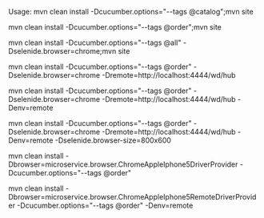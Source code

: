 Usage:
mvn clean install -Dcucumber.options="--tags @catalog";mvn site

mvn clean install -Dcucumber.options="--tags @order";mvn site

mvn clean install -Dcucumber.options="--tags @all" -Dselenide.browser=chrome;mvn site

mvn clean install -Dcucumber.options="--tags @order" -Dselenide.browser=chrome -Dremote=http://localhost:4444/wd/hub

mvn clean install -Dcucumber.options="--tags @order" -Dselenide.browser=chrome -Dremote=http://localhost:4444/wd/hub -Denv=remote

mvn clean install -Dcucumber.options="--tags @order" -Dselenide.browser=chrome -Dremote=http://localhost:4444/wd/hub -Denv=remote -Dselenide.browser-size=800x600

mvn clean install -Dbrowser=microservice.browser.ChromeAppleIphone5DriverProvider -Dcucumber.options="--tags @order"

mvn clean install -Dbrowser=microservice.browser.ChromeAppleIphone5RemoteDriverProvider -Dcucumber.options="--tags @order" -Denv=remote
